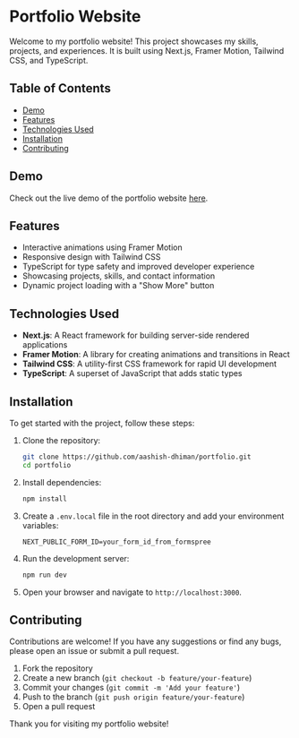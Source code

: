 # Portfolio Website

Welcome to my portfolio website! This project showcases my skills, projects, and experiences. It is built using Next.js, Framer Motion, Tailwind CSS, and TypeScript.

## Table of Contents

- [Demo](#demo)
- [Features](#features)
- [Technologies Used](#technologies-used)
- [Installation](#installation)
- [Contributing](#contributing)

## Demo

Check out the live demo of the portfolio website [here](https://portoliov4.vercel.app/).

## Features

- Interactive animations using Framer Motion
- Responsive design with Tailwind CSS
- TypeScript for type safety and improved developer experience
- Showcasing projects, skills, and contact information
- Dynamic project loading with a "Show More" button

## Technologies Used

- **Next.js**: A React framework for building server-side rendered applications
- **Framer Motion**: A library for creating animations and transitions in React
- **Tailwind CSS**: A utility-first CSS framework for rapid UI development
- **TypeScript**: A superset of JavaScript that adds static types

## Installation

To get started with the project, follow these steps:

1. Clone the repository:
    ```bash
    git clone https://github.com/aashish-dhiman/portfolio.git
    cd portfolio
    ```

2. Install dependencies:
    ```bash
    npm install
    ```

3. Create a `.env.local` file in the root directory and add your environment variables:
    ```env
    NEXT_PUBLIC_FORM_ID=your_form_id_from_formspree
    ```

4. Run the development server:
    ```bash
    npm run dev
    ```

5. Open your browser and navigate to `http://localhost:3000`.

## Contributing

Contributions are welcome! If you have any suggestions or find any bugs, please open an issue or submit a pull request.

1. Fork the repository
2. Create a new branch (`git checkout -b feature/your-feature`)
3. Commit your changes (`git commit -m 'Add your feature'`)
4. Push to the branch (`git push origin feature/your-feature`)
5. Open a pull request


Thank you for visiting my portfolio website!
